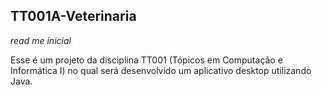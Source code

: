 ## TT001A-Veterinaria

_read me inicial_

Esse é um projeto da disciplina TT001 (Tópicos em Computação e Informática I) no qual será desenvolvido um aplicativo desktop utilizando Java.
